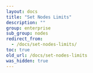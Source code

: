 ```yaml
---
layout: docs
title: "Set Nodes Limits"
description: ""
group: enterprise
sub_group: nodes
redirect_from:
  - /docs/set-nodes-limits/
toc: true
old_url: /docs/set-nodes-limits
was_hidden: true
---
```


